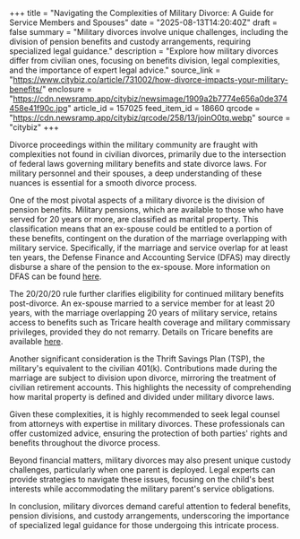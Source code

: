 +++
title = "Navigating the Complexities of Military Divorce: A Guide for Service Members and Spouses"
date = "2025-08-13T14:20:40Z"
draft = false
summary = "Military divorces involve unique challenges, including the division of pension benefits and custody arrangements, requiring specialized legal guidance."
description = "Explore how military divorces differ from civilian ones, focusing on benefits division, legal complexities, and the importance of expert legal advice."
source_link = "https://www.citybiz.co/article/731002/how-divorce-impacts-your-military-benefits/"
enclosure = "https://cdn.newsramp.app/citybiz/newsimage/1909a2b7774e656a0de374458e41f90c.jpg"
article_id = 157025
feed_item_id = 18660
qrcode = "https://cdn.newsramp.app/citybiz/qrcode/258/13/joinO0tq.webp"
source = "citybiz"
+++

<p>Divorce proceedings within the military community are fraught with complexities not found in civilian divorces, primarily due to the intersection of federal laws governing military benefits and state divorce laws. For military personnel and their spouses, a deep understanding of these nuances is essential for a smooth divorce process.</p><p>One of the most pivotal aspects of a military divorce is the division of pension benefits. Military pensions, which are available to those who have served for 20 years or more, are classified as marital property. This classification means that an ex-spouse could be entitled to a portion of these benefits, contingent on the duration of the marriage overlapping with military service. Specifically, if the marriage and service overlap for at least ten years, the Defense Finance and Accounting Service (DFAS) may directly disburse a share of the pension to the ex-spouse. More information on DFAS can be found <a href='https://www.dfas.mil' rel='nofollow' target='_blank'>here</a>.</p><p>The 20/20/20 rule further clarifies eligibility for continued military benefits post-divorce. An ex-spouse married to a service member for at least 20 years, with the marriage overlapping 20 years of military service, retains access to benefits such as Tricare health coverage and military commissary privileges, provided they do not remarry. Details on Tricare benefits are available <a href='https://www.tricare.mil' rel='nofollow' target='_blank'>here</a>.</p><p>Another significant consideration is the Thrift Savings Plan (TSP), the military's equivalent to the civilian 401(k). Contributions made during the marriage are subject to division upon divorce, mirroring the treatment of civilian retirement accounts. This highlights the necessity of comprehending how marital property is defined and divided under military divorce laws.</p><p>Given these complexities, it is highly recommended to seek legal counsel from attorneys with expertise in military divorces. These professionals can offer customized advice, ensuring the protection of both parties' rights and benefits throughout the divorce process.</p><p>Beyond financial matters, military divorces may also present unique custody challenges, particularly when one parent is deployed. Legal experts can provide strategies to navigate these issues, focusing on the child's best interests while accommodating the military parent's service obligations.</p><p>In conclusion, military divorces demand careful attention to federal benefits, pension divisions, and custody arrangements, underscoring the importance of specialized legal guidance for those undergoing this intricate process.</p>
